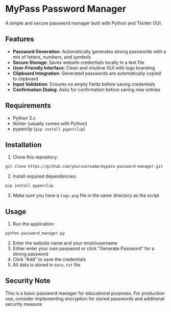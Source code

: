 # MyPass Password Manager

A simple and secure password manager built with Python and Tkinter GUI.

## Features

- **Password Generation**: Automatically generates strong passwords with a mix of letters, numbers, and symbols
- **Secure Storage**: Saves website credentials locally in a text file
- **User-Friendly Interface**: Clean and intuitive GUI with logo branding
- **Clipboard Integration**: Generated passwords are automatically copied to clipboard
- **Input Validation**: Ensures no empty fields before saving credentials
- **Confirmation Dialog**: Asks for confirmation before saving new entries

## Requirements

- Python 3.x
- tkinter (usually comes with Python)
- pyperclip (`pip install pyperclip`)

## Installation

1. Clone this repository:
```bash
git clone https://github.com/yourusername/mypass-password-manager.git
```

2. Install required dependencies:
```bash
pip install pyperclip
```

3. Make sure you have a `logo.png` file in the same directory as the script

## Usage

1. Run the application:
```bash
python password_manager.py
```

2. Enter the website name and your email/username
3. Either enter your own password or click "Generate Password" for a strong password
4. Click "Add" to save the credentials
5. All data is stored in `data.txt` file

## Security Note

This is a basic password manager for educational purposes. For production use, consider implementing encryption for stored passwords and additional security measure
